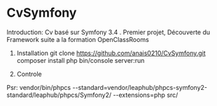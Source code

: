 CvSymfony
=========

Introduction:
	Cv basé sur Symfony 3.4 .
	Premier projet, Découverte du Framework suite a la formation OpenClassRooms

1. Installation
	git clone https://github.com/anais0210/CvSymfony.git
	composer install
	php bin/console server:run 

2. Controle

 Psr: vendor/bin/phpcs --standard=vendor/leaphub/phpcs-symfony2-standard/leaphub/phpcs/Symfony2/ --extensions=php src/